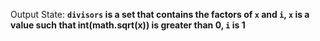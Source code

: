 Output State: **`divisors` is a set that contains the factors of `x` and `i`, `x` is a value such that int(math.sqrt(x)) is greater than 0, `i` is 1**